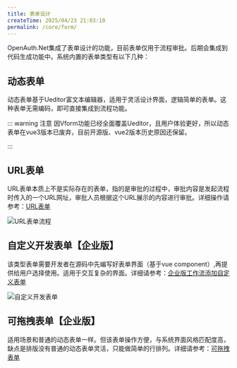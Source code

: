```yaml
---
title: 表单设计
createTime: 2025/04/23 21:03:10
permalink: /core/form/
---
```


OpenAuth.Net集成了表单设计的功能，目前表单仅用于流程审批。后期会集成到代码生成功能中。系统内置的表单类型有以下几种：

## 动态表单

动态表单基于Ueditor富文本编辑器，适用于灵活设计界面，逻辑简单的表单。这种表单无需编码，即可直接集成到流程功能。

::: warning 注意
因Vform功能已经全面覆盖Ueditor，且用户体验更好，所以动态表单在vue3版本已废弃，目前开源版、vue2版本历史原因还保留。

:::

## URL表单

URL表单本质上不是实际存在的表单，指的是审批的过程中，审批内容是发起流程时传入的一个URL网址，审批人员根据这个URL展示的内容进行审批。详细操作请参考：[URL表单](/pro/urlform)

![URL表单流程](http://img.openauth.net.cn/2025-04-06-22-46-13.png)

## 自定义开发表单【企业版】

该类型表单需要开发者在源码中先编写好表单界面（基于vue component）,再提供给用户选择使用。适用于交互复杂的界面。详细请参考：[企业版工作流添加自定义表单](/pro/form)

![自定义开发表单](http://img.openauth.net.cn/2025-04-06-22-53-02.png)

## 可拖拽表单【企业版】

适用场景和普通的动态表单一样。但该表单操作方便，与系统界面风格匹配度高，缺点是排版没有普通的动态表单灵活，只能做简单的行排列。详细请参考：[可拖拽表单](/pro/dragform)



